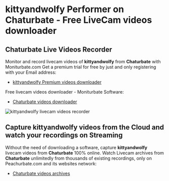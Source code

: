 # kittyandwolfy Performer on Chaturbate - Free LiveCam videos downloader

## Chaturbate Live Videos Recorder

Monitor and record livecam videos of **kittyandwolfy** from **Chaturbate** with Moniturbate.com
Get a premium trial for free by just and only registering with your Email address:
* [kittyandwolfy Premium videos downloader](https://moniturbate.com/request-demo-licence-key.html)

Free livecam videos downloader - Moniturbate Software:
* [Chaturbate videos downloader](https://moniturbate.com/moniturbate-download-software.html)

![kittyandwolfy livecam videos recorder](https://peachurnet.com/templates/moniturbate-software.png)


## Capture kittyandwolfy videos from the Cloud and watch your recordings on Streaming

Without the need of downloading a software, capture **kittyandwolfy** livecam videos from **Chaturbate** 100% online.
Watch Livecam archives from **Chaturbate** unlimitedly from thousands of existing recordings, only on Peachurbate.com and its websites network:
* [Chaturbate videos archives](https://peachurnet.com/)